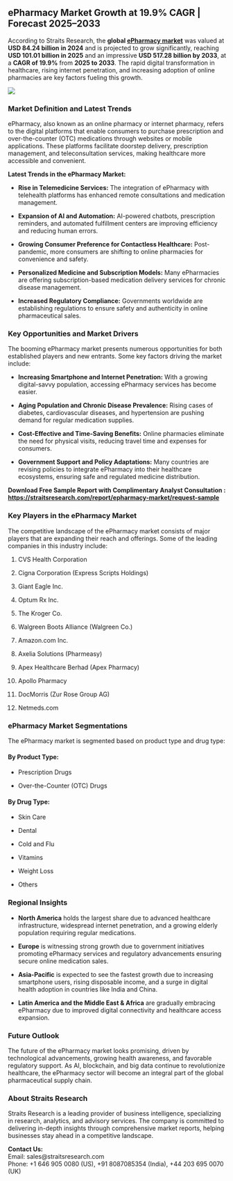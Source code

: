 <h2 data-pm-slice="">ePharmacy Market Growth at 19.9% CAGR | Forecast 2025&ndash;2033</h2>
<p data-pm-slice="">According to Straits Research, the <strong>global <a href="https://straitsresearch.com/report/epharmacy-market/">ePharmacy market</a></strong>&nbsp;was valued at <strong>USD 84.24 billion in 2024</strong> and is projected to grow significantly, reaching <strong>USD 101.01 billion in 2025</strong> and an impressive <strong>USD 517.28 billion by 2033</strong>, at a <strong>CAGR of 19.9%</strong> from <strong>2025 to 2033</strong>. The rapid digital transformation in healthcare, rising internet penetration, and increasing adoption of online pharmacies are key factors fueling this growth.</p>
<img src="https://hallbook.com.br/content/uploads/photos/2025/02/hallbook_152425c23297cadfe6641ca2bb3f839c.jpg">
<h3>Market Definition and Latest Trends</h3>
<p>ePharmacy, also known as an online pharmacy or internet pharmacy, refers to the digital platforms that enable consumers to purchase prescription and over-the-counter (OTC) medications through websites or mobile applications. These platforms facilitate doorstep delivery, prescription management, and teleconsultation services, making healthcare more accessible and convenient.</p>
<p><strong>Latest Trends in the ePharmacy Market:</strong></p>
<ul data-spread="">
<li>
<p><strong>Rise in Telemedicine Services:</strong> The integration of ePharmacy with telehealth platforms has enhanced remote consultations and medication management.</p>
</li>
<li>
<p><strong>Expansion of AI and Automation:</strong> AI-powered chatbots, prescription reminders, and automated fulfillment centers are improving efficiency and reducing human errors.</p>
</li>
<li>
<p><strong>Growing Consumer Preference for Contactless Healthcare:</strong> Post-pandemic, more consumers are shifting to online pharmacies for convenience and safety.</p>
</li>
<li>
<p><strong>Personalized Medicine and Subscription Models:</strong> Many ePharmacies are offering subscription-based medication delivery services for chronic disease management.</p>
</li>
<li>
<p><strong>Increased Regulatory Compliance:</strong> Governments worldwide are establishing regulations to ensure safety and authenticity in online pharmaceutical sales.</p>
</li>
</ul>
<h3>Key Opportunities and Market Drivers</h3>
<p>The booming ePharmacy market presents numerous opportunities for both established players and new entrants. Some key factors driving the market include:</p>
<ul data-spread="">
<li>
<p><strong>Increasing Smartphone and Internet Penetration:</strong> With a growing digital-savvy population, accessing ePharmacy services has become easier.</p>
</li>
<li>
<p><strong>Aging Population and Chronic Disease Prevalence:</strong> Rising cases of diabetes, cardiovascular diseases, and hypertension are pushing demand for regular medication supplies.</p>
</li>
<li>
<p><strong>Cost-Effective and Time-Saving Benefits:</strong> Online pharmacies eliminate the need for physical visits, reducing travel time and expenses for consumers.</p>
</li>
<li>
<p><strong>Government Support and Policy Adaptations:</strong> Many countries are revising policies to integrate ePharmacy into their healthcare ecosystems, ensuring safe and regulated medicine distribution.</p>
</li>
</ul>
<p><strong>Download Free Sample Report with&nbsp;Complimentary Analyst Consultation : <a href="https://straitsresearch.com/report/epharmacy-market/request-sample">https://straitsresearch.com/report/epharmacy-market/request-sample</a><br /></strong></p>
<h3>Key Players in the ePharmacy Market</h3>
<p>The competitive landscape of the ePharmacy market consists of major players that are expanding their reach and offerings. Some of the leading companies in this industry include:</p>
<ol start="" data-spread="">
<li>
<p>CVS Health Corporation</p>
</li>
<li>
<p>Cigna Corporation (Express Scripts Holdings)</p>
</li>
<li>
<p>Giant Eagle Inc.</p>
</li>
<li>
<p>Optum Rx Inc.</p>
</li>
<li>
<p>The Kroger Co.</p>
</li>
<li>
<p>Walgreen Boots Alliance (Walgreen Co.)</p>
</li>
<li>
<p>Amazon.com Inc.</p>
</li>
<li>
<p>Axelia Solutions (Pharmeasy)</p>
</li>
<li>
<p>Apex Healthcare Berhad (Apex Pharmacy)</p>
</li>
<li>
<p>Apollo Pharmacy</p>
</li>
<li>
<p>DocMorris (Zur Rose Group AG)</p>
</li>
<li>
<p>Netmeds.com</p>
</li>
</ol>
<h3>ePharmacy Market Segmentations</h3>
<p>The ePharmacy market is segmented based on product type and drug type:</p>
<h4>By Product Type:</h4>
<ul data-spread="">
<li>
<p>Prescription Drugs</p>
</li>
<li>
<p>Over-the-Counter (OTC) Drugs</p>
</li>
</ul>
<h4>By Drug Type:</h4>
<ul data-spread="">
<li>
<p>Skin Care</p>
</li>
<li>
<p>Dental</p>
</li>
<li>
<p>Cold and Flu</p>
</li>
<li>
<p>Vitamins</p>
</li>
<li>
<p>Weight Loss</p>
</li>
<li>
<p>Others</p>
</li>
</ul>
<h3>Regional Insights</h3>
<ul data-spread="">
<li>
<p><strong>North America</strong> holds the largest share due to advanced healthcare infrastructure, widespread internet penetration, and a growing elderly population requiring regular medications.</p>
</li>
<li>
<p><strong>Europe</strong> is witnessing strong growth due to government initiatives promoting ePharmacy services and regulatory advancements ensuring secure online medication sales.</p>
</li>
<li>
<p><strong>Asia-Pacific</strong> is expected to see the fastest growth due to increasing smartphone users, rising disposable income, and a surge in digital health adoption in countries like India and China.</p>
</li>
<li>
<p><strong>Latin America and the Middle East &amp; Africa</strong> are gradually embracing ePharmacy due to improved digital connectivity and healthcare access expansion.</p>
</li>
</ul>
<h3>Future Outlook</h3>
<p>The future of the ePharmacy market looks promising, driven by technological advancements, growing health awareness, and favorable regulatory support. As AI, blockchain, and big data continue to revolutionize healthcare, the ePharmacy sector will become an integral part of the global pharmaceutical supply chain.</p>
<h3>About Straits Research</h3>
<p>Straits Research is a leading provider of business intelligence, specializing in research, analytics, and advisory services. The company is committed to delivering in-depth insights through comprehensive market reports, helping businesses stay ahead in a competitive landscape.</p>
<p><strong>Contact Us:</strong><br />Email: <a>sales@straitsresearch.com</a><br />Phone: +1 646 905 0080 (US), +91 8087085354 (India), +44 203 695 0070 (UK)</p>
